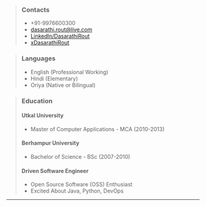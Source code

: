  >
 > ### Contacts
 >
 > * +91-9976600300
 > * dasarathi.rout@live.com
 > * [LinkedIn/DasarathiRout](http://www.linkedin.com/in/dasarathirout)
 > * [xDasarathiRout](https://x.com/xDasarathiRout)

> ### Languages
>
> - English (Professional Working)
> - Hindi (Elementary)
> - Oriya (Native or Bilingual)

> ### Education
>
> #### Utkal University
> * Master of Computer Applications - MCA (2010-2013)
> 
> #### Berhampur University
> * Bachelor of Science - BSc (2007-2010)
>
> #### Driven Software Engineer
> * Open Source Software (OSS) Enthusiast
> * Excited About Java, Python, DevOps

---
